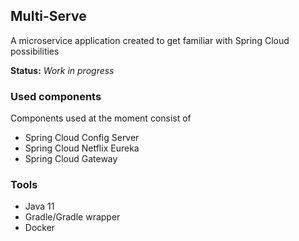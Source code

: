 ## Multi-Serve
A microservice application created to get familiar with Spring Cloud possibilities

**Status:** _Work in progress_

### Used components
Components used at the moment consist of
- Spring Cloud Config Server
- Spring Cloud Netflix Eureka
- Spring Cloud Gateway

### Tools
- Java 11
- Gradle/Gradle wrapper
- Docker